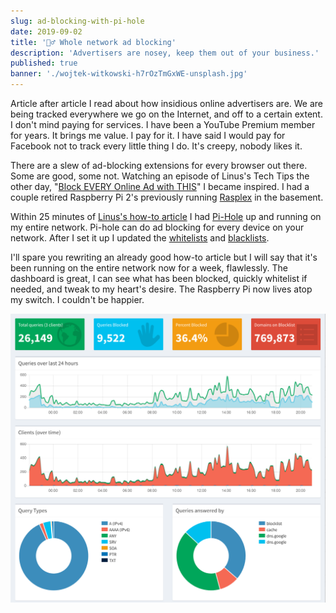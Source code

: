 ```yaml
---
slug: ad-blocking-with-pi-hole
date: 2019-09-02
title: '🙅‍♂️ Whole network ad blocking'
description: 'Advertisers are nosey, keep them out of your business.'
published: true
banner: './wojtek-witkowski-h7rOzTmGxWE-unsplash.jpg'
---
```


Article after article I read about how insidious online advertisers are. We are being tracked everywhere we go on the Internet, and off to a certain extent. I don't mind paying for services. I have been a YouTube Premium member for years. It brings me value. I pay for it. I have said I would pay for Facebook not to track every little thing I do. It's creepy, nobody likes it.

There are a slew of ad-blocking extensions for every browser out there. Some are good, some not. Watching an episode of Linus's Tech Tips the other day, "[Block EVERY Online Ad with THIS](https://www.youtube.com/watch?v=KBXTnrD_Zs4)" I became inspired. I had a couple retired Raspberry Pi 2's previously running [Rasplex](https://www.rasplex.com/) in the basement.

Within 25 minutes of [Linus's how-to article](https://linustechtips.com/main/topic/1094810-pi-hole-setup-tutorial/) I had [Pi-Hole](https://pi-hole.net/) up and running on my entire network. Pi-hole can do ad blocking for every device on your network. After I set it up I updated the [whitelists](https://github.com/anudeepND/whitelist) and [blacklists](https://v.firebog.net/hosts/lists.php).

I'll spare you rewriting an already good how-to article but I will say that it's been running on the entire network now for a week, flawlessly. The dashboard is great, I can see what has been blocked, quickly whitelist if needed, and tweak to my heart's desire. The Raspberry Pi now lives atop my switch. I couldn't be happier.

![Pi-hole Dashboard](./pi-hole-dashboard.png)
